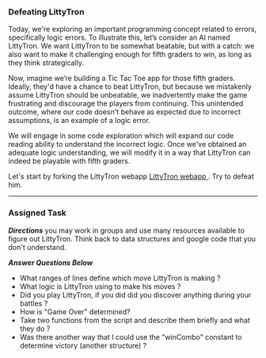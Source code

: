 ### Defeating LittyTron

Today, we're exploring an important programming concept related to errors, specifically logic errors. To illustrate this, let’s consider an AI named LittyTron. We want LittyTron to be somewhat beatable, but with a catch: we also want to make it challenging enough for fifth graders to win, as long as they think strategically.

Now, imagine we’re building a Tic Tac Toe app for those fifth graders. Ideally, they'd have a chance to beat LittyTron, but because we mistakenly assume LittyTron should be unbeatable, we inadvertently make the game frustrating and discourage the players from continuing. This unintended outcome, where our code doesn't behave as expected due to incorrect assumptions, is an example of a logic error.

We will engage in some code exploration which will expand our code reading ability to understand the incorrect logic. Once we've obtained an adequate logic understanding, we will modify it in a way that LittyTron can indeed be playable with fifth graders.

Let's start by forking the LittyTron webapp [LittyTron webapp ](https://codepen.io/jamilton08/pen/dPbNPXz). Try to defeat him.

---

### Assigned Task
***Directions***
you may work in groups and use many resources available to figure out LittyTron. Think back to data structures and google code that you don't understand.

***Answer Questions Below***
* What ranges of lines define which move LittyTron is making ?
* What logic is LittyTron using to make his moves ?
* Did you play LittyTron, if you did did you discover anything during your battles ? 
* How is "Game Over" determined?
* Take two functions from the script and describe them briefly and what they do ?
* Was there another way that I could use the "winCombo" constant to determine victory (another structure) ? 


